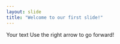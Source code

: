 ```yaml
---
layout: slide
title: "Welcome to our first slide!"
---
```

Your text
Use the right arrow to go forward!
